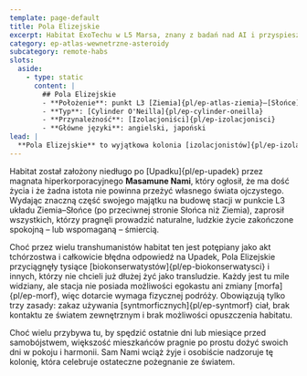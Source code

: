 ```yaml
---
template: page-default
title: Pola Elizejskie
excerpt: Habitat ExoTechu w L5 Marsa, znany z badań nad AI i przyspieszonymi symulacjami.
category: ep-atlas-wewnetrzne-asteroidy
subcategory: remote-habs
slots:
  aside:
    - type: static
      content: |
        ## Pola Elizejskie
        - **Położenie**: punkt L3 [Ziemia]{pl/ep-atlas-ziemia}–[Słońce]{pl/ep-atlas-slonce}
        - **Typ**: [Cylinder O'Neilla]{pl/ep-cylinder-oneilla}
        - **Przynależność**: [Izolacjoniści]{pl/ep-izolacjonisci}
        - **Główne języki**: angielski, japoński
lead: |
  **Pola Elizejskie** to wyjątkowa kolonia [izolacjonistów]{pl/ep-izolacjonisci} – jedna z najbliżej położonych [Ziemi]{pl/ep-atlas-ziemia}, a zarazem niezwykła przez to, że jej mieszkańcy przybyli tu w poszukiwaniu tego, czego transhumanizm starał się uniknąć: śmierci. 
---
```

Habitat został założony niedługo po [Upadku]{pl/ep-upadek} przez magnata hiperkorporacyjnego **Masamune Nami**, który ogłosił, że ma dość życia i że żadna istota nie powinna przeżyć własnego świata ojczystego. Wydając znaczną część swojego majątku na budowę stacji w punkcie L3 układu Ziemia–Słońce (po przeciwnej stronie Słońca niż Ziemia), zaprosił wszystkich, którzy pragnęli prowadzić naturalne, ludzkie życie zakończone spokojną – lub wspomaganą – śmiercią.

Choć przez wielu transhumanistów habitat ten jest potępiany jako akt tchórzostwa i całkowicie błędna odpowiedź na Upadek, Pola Elizejskie przyciągnęły tysiące [biokonserwatystów]{pl/ep-biokonserwatysci} i innych, którzy nie chcieli już dłużej żyć jako transludzie. Każdy jest tu mile widziany, ale stacja nie posiada możliwości egokastu ani zmiany [morfa]{pl/ep-morf}, więc dotarcie wymaga fizycznej podróży. Obowiązują tylko trzy zasady: zakaz używania [syntmorficznych]{pl/ep-syntmorf} ciał, brak kontaktu ze światem zewnętrznym i brak możliwości opuszczenia habitatu.

Choć wielu przybywa tu, by spędzić ostatnie dni lub miesiące przed samobójstwem, większość mieszkańców pragnie po prostu dożyć swoich dni w pokoju i harmonii. Sam Nami wciąż żyje i osobiście nadzoruje tę kolonię, która celebruje ostateczne pożegnanie ze światem.
